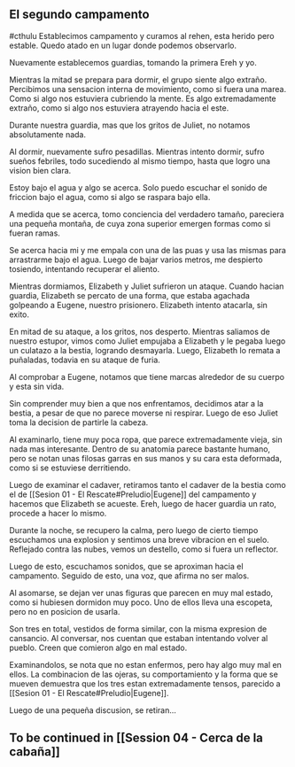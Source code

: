 ## El segundo campamento
#cthulu
Establecimos campamento y curamos al rehen, esta herido pero estable. Quedo atado en un lugar donde podemos observarlo.

Nuevamente establecemos guardias, tomando la primera Ereh y yo. 

Mientras la mitad se prepara para dormir, el grupo siente algo extraño. Percibimos una sensacion interna de movimiento, como si fuera una marea. Como si algo nos estuviera cubriendo la mente. Es algo extremadamente extraño, como si algo nos estuviera atrayendo hacia el este.

Durante nuestra guardia, mas que los gritos de Juliet, no notamos absolutamente nada.

Al dormir, nuevamente sufro pesadillas. Mientras intento dormir, sufro sueños febriles, todo sucediendo al mismo tiempo, hasta que logro una vision bien clara. 

Estoy bajo el agua y algo se acerca. Solo puedo escuchar el sonido de friccion bajo el agua, como si algo se raspara bajo ella. 

A medida que se acerca, tomo conciencia del verdadero tamaño, pareciera una pequeña montaña, de cuya zona superior emergen formas como si fueran ramas.

Se acerca hacia mi y me empala con una de las puas y usa las mismas para arrastrarme bajo el agua. Luego de bajar varios metros, me despierto tosiendo, intentando recuperar el aliento.

Mientras dormiamos, Elizabeth y Juliet sufrieron un ataque. Cuando hacian guardia, Elizabeth se percato de una forma, que estaba agachada golpeando a Eugene, nuestro prisionero. Elizabeth intento atacarla, sin exito.

En mitad de su ataque, a los gritos, nos desperto. Mientras saliamos de nuestro estupor, vimos como Juliet empujaba a Elizabeth y le pegaba luego un culatazo a la bestia, logrando desmayarla. Luego, Elizabeth lo remata a puñaladas, todavia en su ataque de furia.

Al comprobar a Eugene, notamos que tiene marcas alrededor de su cuerpo y esta sin vida.

Sin comprender muy bien a que nos enfrentamos, decidimos atar a la bestia, a pesar de que no parece moverse ni respirar. Luego de eso Juliet toma la decision de partirle la cabeza.

Al examinarlo, tiene muy poca ropa, que parece extremadamente vieja, sin nada mas interesante. Dentro de su anatomia parece bastante humano, pero se notan unas filosas garras en sus manos y su cara esta deformada, como si se estuviese derritiendo.

Luego de examinar el cadaver, retiramos tanto el cadaver de la bestia como el de [[Sesion 01 - El Rescate#Preludio|Eugene]] del campamento y hacemos que Elizabeth se acueste. Ereh, luego de hacer guardia un rato, procede a hacer lo mismo.

Durante la noche, se recupero la calma, pero luego de cierto tiempo escuchamos una explosion y sentimos una breve vibracion en el suelo. Reflejado contra las nubes, vemos un destello, como si fuera un reflector.

Luego de esto, escuchamos sonidos, que se aproximan hacia el campamento. Seguido de esto, una voz, que afirma no ser malos.

Al asomarse, se dejan ver unas figuras que parecen en muy mal estado, como si hubiesen dormidon muy poco. Uno de ellos lleva una escopeta, pero no en posicion de usarla.

Son tres en total, vestidos de forma similar, con la misma expresion de cansancio. Al conversar, nos cuentan que estaban intentando volver al pueblo. Creen que comieron algo en mal estado.

Examinandolos, se nota que no estan enfermos, pero hay algo muy mal en ellos. La combinacion de las ojeras, su comportamiento y la forma que se mueven demuestra que los tres estan extremadamente tensos, parecido a [[Sesion 01 - El Rescate#Preludio|Eugene]].

Luego de una pequeña discusion, se retiran...

## To be continued in [[Session 04 - Cerca de la cabaña]]
